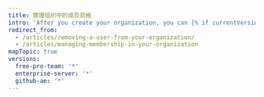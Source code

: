 ```yaml
---
title: 管理组织中的成员资格
intro: 'After you create your organization, you can {% if currentVersion == "free-pro-team@latest" %}invite people to become{% else %}add people as{% endif %} members of the organization. 您也可以删除组织的成员，以及恢复前成员。'
redirect_from:
  - /articles/removing-a-user-from-your-organization/
  - /articles/managing-membership-in-your-organization
mapTopic: true
versions:
  free-pro-team: '*'
  enterprise-server: '*'
  github-ae: '*'
---
```


